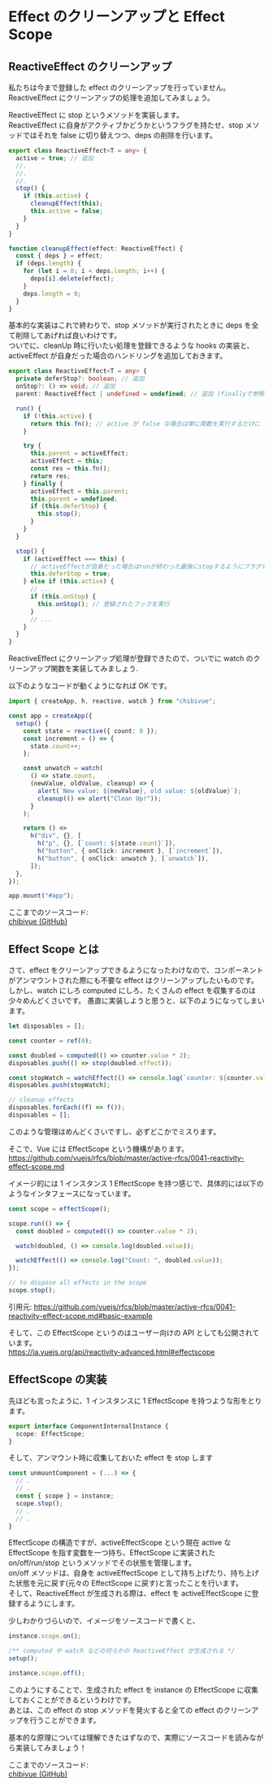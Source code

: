 # Effect のクリーンアップと Effect Scope

## ReactiveEffect のクリーンアップ

私たちは今まで登録した effect のクリーンアップを行っていません。ReactiveEffect にクリーンアップの処理を追加してみましょう。

ReactiveEffect に stop というメソッドを実装します。  
ReactiveEffect に自身がアクティブかどうかというフラグを持たせ、stop メソッドではそれを false に切り替えつつ、deps の削除を行います。

```ts
export class ReactiveEffect<T = any> {
  active = true; // 追加
  //.
  //.
  //.
  stop() {
    if (this.active) {
      cleanupEffect(this);
      this.active = false;
    }
  }
}

function cleanupEffect(effect: ReactiveEffect) {
  const { deps } = effect;
  if (deps.length) {
    for (let i = 0; i < deps.length; i++) {
      deps[i].delete(effect);
    }
    deps.length = 0;
  }
}
```

基本的な実装はこれで終わりで、stop メソッドが実行されたときに deps を全て削除してあげれば良いわけです。  
ついでに、cleanUp 時に行いたい処理を登録できるような hooks の実装と、activeEffect が自身だった場合のハンドリングを追加しておきます。

```ts
export class ReactiveEffect<T = any> {
  private deferStop?: boolean; // 追加
  onStop?: () => void; // 追加
  parent: ReactiveEffect | undefined = undefined; // 追加 (finallyで参照したいので)

  run() {
    if (!this.active) {
      return this.fn(); // active が false な場合は単に関数を実行するだけに
    }

    try {
      this.parent = activeEffect;
      activeEffect = this;
      const res = this.fn();
      return res;
    } finally {
      activeEffect = this.parent;
      this.parent = undefined;
      if (this.deferStop) {
        this.stop();
      }
    }
  }

  stop() {
    if (activeEffect === this) {
      // activeEffectが自身だった場合はrunが終わった最後にstopするようにフラグを立てる
      this.deferStop = true;
    } else if (this.active) {
      // ...
      if (this.onStop) {
        this.onStop(); // 登録されたフックを実行
      }
      // ...
    }
  }
}
```

ReactiveEffect にクリーンアップ処理が登録できたので、ついでに watch のクリーンアップ関数を実装してみましょう.

以下のようなコードが動くようになれば OK です。

```ts
import { createApp, h, reactive, watch } from "chibivue";

const app = createApp({
  setup() {
    const state = reactive({ count: 0 });
    const increment = () => {
      state.count++;
    };

    const unwatch = watch(
      () => state.count,
      (newValue, oldValue, cleanup) => {
        alert(`New value: ${newValue}, old value: ${oldValue}`);
        cleanup(() => alert("Clean Up!"));
      }
    );

    return () =>
      h("div", {}, [
        h("p", {}, [`count: ${state.count}`]),
        h("button", { onClick: increment }, [`increment`]),
        h("button", { onClick: unwatch }, [`unwatch`]),
      ]);
  },
});

app.mount("#app");
```

ここまでのソースコード:  
[chibivue (GitHub)](https://github.com/Ubugeeei/chibivue/tree/main/books/chapter_codes/210-brs-4-1_cleanup_effects)

## Effect Scope とは

さて、effect をクリーンアップできるようになったわけなので、コンポーネントがアンマウントされた際にも不要な effect はクリーンアップしたいものです。
しかし、watch にしろ computed にしろ、たくさんの effect を収集するのは少々めんどくさいです。
愚直に実装しようと思うと、以下のようになってしまいます。

```ts
let disposables = [];

const counter = ref(0);

const doubled = computed(() => counter.value * 2);
disposables.push(() => stop(doubled.effect));

const stopWatch = watchEffect(() => console.log(`counter: ${counter.value}`));
disposables.push(stopWatch);
```

```ts
// cleanup effects
disposables.forEach((f) => f());
disposables = [];
```

このような管理はめんどくさいですし、必ずどこかでミスります。

そこで、Vue には EffectScope という機構があります。
https://github.com/vuejs/rfcs/blob/master/active-rfcs/0041-reactivity-effect-scope.md

イメージ的には 1 インスタンス 1 EffectScope を持つ感じで、具体的には以下のようなインタフェースになっています。

```ts
const scope = effectScope();

scope.run(() => {
  const doubled = computed(() => counter.value * 2);

  watch(doubled, () => console.log(doubled.value));

  watchEffect(() => console.log("Count: ", doubled.value));
});

// to dispose all effects in the scope
scope.stop();
```

引用元: https://github.com/vuejs/rfcs/blob/master/active-rfcs/0041-reactivity-effect-scope.md#basic-example

そして、この EffectScope というのはユーザー向けの API としても公開されています。  
https://ja.vuejs.org/api/reactivity-advanced.html#effectscope

## EffectScope の実装

先ほども言ったように、1 インスタンスに 1 EffectScope を持つような形をとります。

```ts
export interface ComponentInternalInstance {
  scope: EffectScope;
}
```

そして、アンマウント時に収集しておいた effect を stop します

```ts
const unmountComponent = (...) => {
  // .
  // .
  const { scope } = instance;
  scope.stop();
  // .
  // .
}
```

EffectScope の構造ですが、activeEffectScope という現在 active な EffectScope を指す変数を一つ持ち、EffectScope に実装された on/off/run/stop というメソッドでその状態を管理します。  
on/off メソッドは、自身を activeEffectScope として持ち上げたり、持ち上げた状態を元に戻す(元々の EffectScope に戻す)と言ったことを行います。  
そして、ReactiveEffect が生成される際は、effect を activeEffectScope に登録するようにします。

少しわかりづらいので、イメージをソースコードで書くと、

```ts
instance.scope.on();

/** computed や watch などの何らかの ReactiveEffect が生成される */
setup();

instance.scope.off();
```

このようにすることで、生成された effect を instance の EffectScope に収集しておくことができるというわけです。  
あとは、この effect の stop メソッドを発火すると全ての effect のクリーンアップを行うことができます。

基本的な原理については理解できたはずなので、実際にソースコードを読みながら実装してみましょう！

ここまでのソースコード:  
[chibivue (GitHub)](https://github.com/Ubugeeei/chibivue/tree/main/books/chapter_codes/210-brs-4-2_effect_scope)
